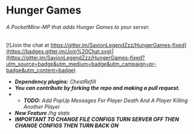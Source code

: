 # Hunger Games
###### A PocketMine-MP that adds Hunger Games to your server.

[![Join the chat at https://gitter.im/SavionLegendZzz/HungerGames-fixed](https://badges.gitter.im/Join%20Chat.svg)](https://gitter.im/SavionLegendZzz/HungerGames-fixed?utm_source=badge&utm_medium=badge&utm_campaign=pr-badge&utm_content=badge)
- ***Dependency plugins:*** *ChestRefill*<br>
- ***You can contribute by forking the repo and making a pull request.***<br>
- - ***TODO:*** *Add PopUp Messages For Player Death And A Player Killing Another Player*<br>
- ***New Feature*** */hg stats*
- *****IMPORTANT TO CHANGE FILE CONFIGS TURN SERVER OFF THEN CHANGE CONFIGS THEN TURN BACK ON*****<br>
